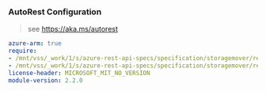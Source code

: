 ### AutoRest Configuration

> see https://aka.ms/autorest

``` yaml
azure-arm: true
require:
- /mnt/vss/_work/1/s/azure-rest-api-specs/specification/storagemover/resource-manager/readme.md
- /mnt/vss/_work/1/s/azure-rest-api-specs/specification/storagemover/resource-manager/readme.go.md
license-header: MICROSOFT_MIT_NO_VERSION
module-version: 2.2.0
```